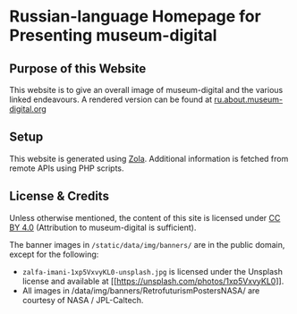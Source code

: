 # Russian-language Homepage for Presenting museum-digital

## Purpose of this Website

This website is to give an overall image of museum-digital and the various linked endeavours. A rendered version can be found at [ru.about.museum-digital.org](https://ru.about.museum-digital.org/)

## Setup

This website is generated using [Zola](https://www.getzola.org/). Additional information is fetched from remote APIs using PHP scripts.

## License & Credits

Unless otherwise mentioned, the content of this site is licensed under [CC BY 4.0](https://creativecommons.org/licenses/by/4.0/) (Attribution to museum-digital is sufficient).

The banner images in `/static/data/img/banners/` are in the public domain, except for the following:

- `zalfa-imani-1xp5VxvyKL0-unsplash.jpg` is licensed under the Unsplash license and available at [[https://unsplash.com/photos/1xp5VxvyKL0]].
- All images in /data/img/banners/RetrofuturismPostersNASA/ are courtesy of NASA / JPL-Caltech.
